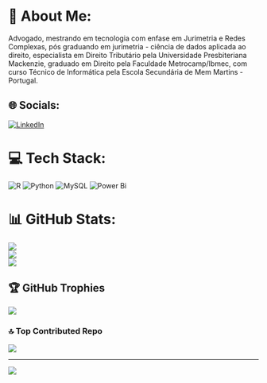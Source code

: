 # 💫 About Me:
Advogado, mestrando em tecnologia com enfase em Jurimetria e Redes Complexas, pós graduando em jurimetria - ciência de dados aplicada ao direito, especialista em Direito Tributário pela Universidade Presbiteriana Mackenzie, graduado em Direito pela Faculdade Metrocamp/Ibmec, com curso Técnico de Informática pela Escola Secundária de Mem Martins - Portugal.


## 🌐 Socials:
[![LinkedIn](https://img.shields.io/badge/LinkedIn-%230077B5.svg?logo=linkedin&logoColor=white)](https://linkedin.com/in/www.linkedin.com/in/jrdom) 

# 💻 Tech Stack:
![R](https://img.shields.io/badge/r-%23276DC3.svg?style=flat&logo=r&logoColor=white) ![Python](https://img.shields.io/badge/python-3670A0?style=flat&logo=python&logoColor=ffdd54) ![MySQL](https://img.shields.io/badge/mysql-4479A1.svg?style=flat&logo=mysql&logoColor=white) ![Power Bi](https://img.shields.io/badge/power_bi-F2C811?style=flat&logo=powerbi&logoColor=black)
# 📊 GitHub Stats:
![](https://github-readme-stats.vercel.app/api?username=jrdom&theme=dark&hide_border=false&include_all_commits=false&count_private=false)<br/>
![](https://github-readme-streak-stats.herokuapp.com/?user=jrdom&theme=dark&hide_border=false)<br/>
![](https://github-readme-stats.vercel.app/api/top-langs/?username=jrdom&theme=dark&hide_border=false&include_all_commits=false&count_private=false&layout=compact)

## 🏆 GitHub Trophies
![](https://github-profile-trophy.vercel.app/?username=jrdom&theme=dark&no-frame=false&no-bg=false&margin-w=4)

### 🔝 Top Contributed Repo
![](https://github-contributor-stats.vercel.app/api?username=jrdom&limit=5&theme=dark&combine_all_yearly_contributions=true)

---
[![](https://visitcount.itsvg.in/api?id=jrdom&icon=0&color=0)](https://visitcount.itsvg.in)

<!-- Proudly created with GPRM ( https://gprm.itsvg.in ) -->
